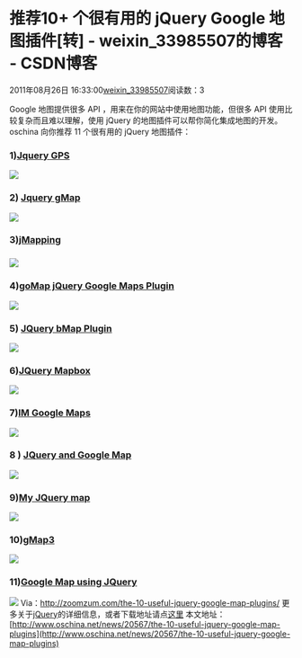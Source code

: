 # 推荐10+ 个很有用的 jQuery Google 地图插件[转] - weixin_33985507的博客 - CSDN博客
2011年08月26日 16:33:00[weixin_33985507](https://me.csdn.net/weixin_33985507)阅读数：3

Google 地图提供很多 API ，用来在你的网站中使用地图功能，但很多 API 使用比较复杂而且难以理解，使用 jQuery 的地图插件可以帮你简化集成地图的开发。oschina 向你推荐 11 个很有用的 jQuery 地图插件：
### 1)[Jquery GPS](http://www.birdwingfx.com/jQuery_gps/index.html)
![](http://zoomzum.com/wp-content/uploads/2011/08/GPS-plugin.jpg)
### 2) [Jquery gMap](http://gmap.nurtext.de/)
![](http://zoomzum.com/wp-content/uploads/2011/08/gMap.jpg)
### 3)[jMapping](http://vigetlabs.github.com/jmapping/)
### ![](http://zoomzum.com/wp-content/uploads/2011/08/jMapping-e1312997713826.jpg)
### 4)[goMap jQuery Google Maps Plugin](http://www.pittss.lv/jquery/gomap/)
![](http://zoomzum.com/wp-content/uploads/2011/08/goMap-e1312997962376.jpg)
### 5) [JQuery bMap Plugin](http://www.blocsoft.com/bmap/)
![](http://zoomzum.com/wp-content/uploads/2011/08/bMap-e1312998198265.jpg)
### 6)[JQuery Mapbox](http://wayfarerweb.com/jquery/plugins/mapbox/)
![](http://zoomzum.com/wp-content/uploads/2011/08/Mapbox.jpg)
### 7)[IM Google Maps](http://plugins.jquery.com/project/imGoogleMaps)
![](http://zoomzum.com/wp-content/uploads/2011/08/imGoogleMaps1-e1312999454166.jpg)
### 8 ) [JQuery and Google Map](http://marcgrabanski.com/article/jquery-google-maps-tutorial-basics)
![](http://zoomzum.com/wp-content/uploads/2011/08/Google-Maps.jpg)
### 9)[My JQuery map](http://www.dyve.net/jquery/?googlemaps)
![](http://zoomzum.com/wp-content/uploads/2011/08/jQuery-Plugins.jpg)
### 10)[gMap3](http://gmap3.net/index.html)
![](http://zoomzum.com/wp-content/uploads/2011/08/GMAP3-e1312999788966.jpg)
### 11)[Google Map using JQuery](http://addyosmani.com/blog/how-to-easily-add-a-google-map-using-jquery-and-an-address-in-less-than-5-minutes/)
![](http://zoomzum.com/wp-content/uploads/2011/08/googlemaps-e1312999965623.jpg)
Via：http://zoomzum.com/the-10-useful-jquery-google-map-plugins/
更多关于[jQuery](http://www.oschina.net/p/jquery)的详细信息，或者下载地址请点[这里](http://www.oschina.net/action/project/go?id=125&p=download)
本文地址：[http://www.oschina.net/news/20567/the-10-useful-jquery-google-map-plugins](http://www.oschina.net/news/20567/the-10-useful-jquery-google-map-plugins)
